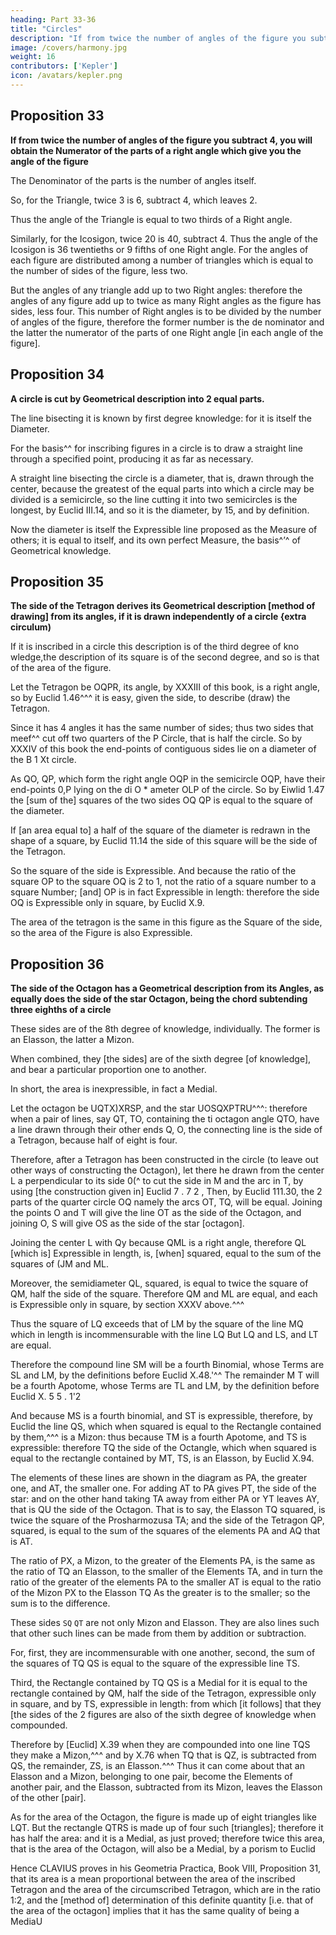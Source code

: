 ```yaml
---
heading: Part 33-36
title: "Circles"
description: "If from twice the number of angles of the figure you subtract 4, you will obtain the Numerator of the parts of a right angle which give you the angle of the figure"
image: /covers/harmony.jpg
weight: 16
contributors: ['Kepler']
icon: /avatars/kepler.png
---
```



## Proposition 33

**If from twice the number of angles of the figure you subtract 4, you will obtain the Numerator of the parts of a right angle which give you the angle of the figure**

The Denominator of the parts is the number of angles itself.

So, for the Triangle, twice 3 is 6, subtract 4, which leaves 2. 

Thus the angle of the Triangle is equal to two thirds of a Right angle. 

Similarly, for the Icosigon, twice 20 is 40, subtract 4. Thus the angle of the Icosigon is 36 twentieths or 9 fifths of one Right angle. For the angles of each figure are distributed among a number of triangles which is equal to the number of sides of the figure, less two.

But the angles of any triangle add up to two Right angles: therefore the angles of any figure add up to twice as many Right angles as the figure has sides, less four. This number of Right angles is to be divided
by the number of angles of the figure, therefore the former number is the de­
nominator and the latter the numerator of the parts of one Right angle [in
each angle of the figure].



## Proposition 34

**A circle is cut by Geometrical description into 2 equal parts.**

The line bisecting it is known by first degree knowledge: for it is itself the Diameter.

For the basis^^ for inscribing figures in a circle is to draw a straight line through a specified point, producing it as far as necessary.

A straight line bisecting the circle is a diameter, that is, drawn through
the center, because the greatest of the equal parts into which a circle may be
divided is a semicircle, so the line cutting it into two semicircles is the longest,
by Euclid III.14, and so it is the diameter, by 15, and by definition.


Now the diameter is itself the Expressible line proposed as the Measure
of others; it is equal to itself, and its own perfect Measure, the basis^’^ of
Geometrical knowledge.


## Proposition 35

**The side of the Tetragon derives its Geometrical description [method of drawing] from its angles, if it is drawn independently of a circle {extra circulum)** 

If it is inscribed in a circle this description is of the third degree of kno wledge,the description of its square is of the second degree, and so is that of the area of the figure.

Let the Tetragon be OQPR, its angle, by XXXIII of this book, is a right angle, so by Euclid 1.46^^^ it is easy, given the side, to describe (draw) the Tetragon.

Since it has 4 angles it has the same number of sides; thus two sides that meef^^ cut off two quarters of the P Circle, that is half the circle. So by XXXIV of this book the end-points of contiguous sides lie on a diameter of the
B 1 Xt  circle. 

As QO, QP, which form the right angle OQP in the semicircle OQP, have their end-points 0,P lying on the di­
O
*
ameter OLP of the circle. So by Eiwlid 1.47 the [sum of the] squares of the two sides OQ QP is equal to the square
of the diameter.

If [an area equal to] a half of the square of the diameter is redrawn in the shape of a square, by Euclid 11.14 the side of this square will be the side of the Tetragon.

So the square of the side is Expressible. And because the ratio of the square OP to the square OQ is 2 to 1, not
the ratio of a square number to a square Number; [and] OP is in fact Expressible
in length: therefore the side OQ is Expressible only in square, by Euclid X.9.

The area of the tetragon is the same in this figure as the Square of the side,
so the area of the Figure is also Expressible.



## Proposition 36

**The side of the Octagon has a Geometrical description from its Angles, as equally does the side of the star Octagon, being the chord subtending three eighths of a circle**

These sides are of the 8th degree of knowledge, individually. The former is an Elasson, the latter a Mizon. 

When combined, they [the sides] are of the sixth degree [of knowledge], and bear a particular proportion one to another.

In short, the area is inexpressible, in fact a Medial.

Let the octagon be UQTX)XRSP, and the star UOSQXPTRU^^^: therefore when a pair of lines, say QT, TO, containing the
ti
octagon angle QTO, have a line drawn through their other ends Q, O, the connecting line is the side of
a Tetragon, because half of eight is four. 

Therefore, after a Tetragon has been constructed in the circle (to leave out other ways of constructing
the Octagon), let there he drawn from the center L a perpendicular to its side 0(^ to cut the side in M
and the arc in T, by using [the construction given in] Euclid 7 . 7 2 , Then, by Euclid 111.30, the 2
parts of the quarter circle OQ namely the arcs OT, TQ, will be equal. Joining the points O and T will give the line OT as the side of the Octagon, and joining O, S will give OS as the side of the star [octagon].

Joining the center L with Qy because QML is a right angle, therefore QL [which is] Expressible in length, is, [when] squared, equal to the sum of the squares of (JM and ML.

Moreover, the semidiameter QL, squared, is equal to twice the square of QM, half the side of the square. Therefore QM and ML
are equal, and each is Expressible only in square, by section XXXV above.^^^

Thus the square of LQ exceeds that of LM by the square of the line MQ which in length is incommensurable with the line LQ But LQ and LS, and LT are equal.

Therefore the compound line SM will be a fourth Binomial, whose Terms are SL and LM, by the definitions before Euclid X.48.'^^ The remainder M T will be a fourth Apotome, whose Terms are TL and LM, by the definition before
Euclid X. 5 5 . 1'2 

And because MS is a fourth binomial, and ST is expressible, therefore, by Euclid
the line QS, which when squared is equal to the Rectangle contained by them,^^^ is a Mizon: thus because TM is a fourth Apotome, and TS is expressible: therefore TQ the side of the Octangle, which when squared is
equal to the rectangle contained by MT, TS, is an Elasson, by Euclid X.94.

The elements of these lines are shown in the diagram as PA, the greater
one, and AT, the smaller one. For adding AT to PA gives PT, the side of the
star: and on the other hand taking TA away from either PA or YT leaves AY,
that is QU the side of the Octagon. That is to say, the Elasson TQ squared,
is twice the square of the Prosharmozusa TA; and the side of the Tetragon QP,
squared, is equal to the sum of the squares of the elements PA and AQ that
is AT.

The ratio of PX, a Mizon, to the greater of the Elements PA, is the same as the ratio of TQ an Elasson, to the smaller of the Elements TA, and in turn the ratio of the greater of the elements PA to the smaller AT is equal
to the ratio of the Mizon PX to the Elasson TQ As the greater is to the smaller;
so the sum is to the difference.

These sides `SQ` `QT` are not only Mizon and Elasson. They are also lines such that other such lines can be made from them by addition or subtraction. 

For, first, they are incommensurable with one another, second, the sum of the squares of TQ QS is equal to the square of the expressible line TS. 

Third, the Rectangle contained by TQ QS is a Medial for it is equal to the rectangle contained by QM, half the side of the Tetragon, expressible only in square, and by TS, expressible in length: from which [it follows] that they [the sides of the 2 figures are also of the sixth degree of knowledge when compounded. 

Therefore by [Euclid] X.39 when they are compounded into one line TQS they make a Mizon,^^^ and by X.76 when TQ that is QZ, is subtracted from QS, the remainder, ZS, is an Elasson.^^^ Thus it can come about that an Elasson and
a Mizon, belonging to one pair, become the Elements of another pair, and the
Elasson, subtracted from its Mizon, leaves the Elasson of the other [pair].

As for the area of the Octagon, the figure is made up of eight triangles like LQT. But the rectangle QTRS is made up of four such [triangles]; therefore it has half the area: and it is a Medial, as just proved; therefore twice this area,
that is the area of the Octagon, will also be a Medial, by a porism to Euclid

Hence CLAVIUS proves in his Geometria Practica, Book VIII, Proposition 31, that its area is a mean proportional between the area of the inscribed Tetragon and the area of the circumscribed Tetragon, which are in the ratio 1:2, and the [method of] determination of this definite quantity [i.e. that of the area of the octagon] implies that it has the same quality of being a MediaU

